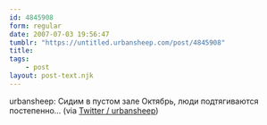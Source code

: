 ```yaml
---
id: 4845908
form: regular
date: 2007-07-03 19:56:47
tumblr: "https://untitled.urbansheep.com/post/4845908"
title:
tags:
    - post
layout: post-text.njk
---
```


<p>urbansheep: Сидим в пустом зале Октябрь, люди подтягиваются постепенно&hellip; (via <a href="http://twitter.com/urbansheep/statuses/132562932">Twitter / urbansheep</a>)</p>

